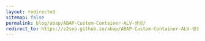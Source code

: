 ```yaml
---
layout: redirected
sitemap: false
permalink: blog/abap/ABAP-Custom-Container-ALV-생성/
redirect_to: https://z2soo.github.io/abap/ABAP-Custom-Container-ALV-생성/
---
```

